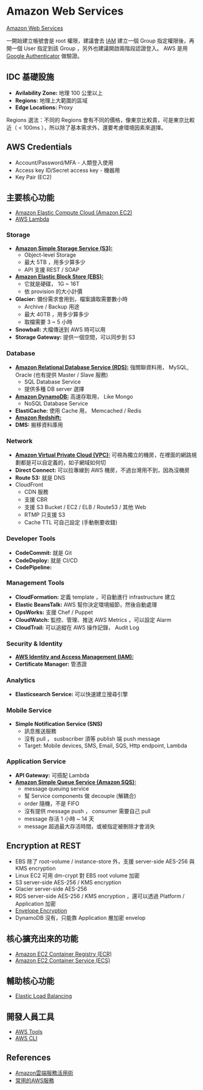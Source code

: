 Amazon Web Services
===================

[Amazon Web Services](https://aws.amazon.com/)

一開始建立帳號會是 root 權限，建議會去 [IAM](iam.md) 建立一個 Group 指定權限後，再開一個 User 指定到該 Group ，另外也建議開啟兩階段認證登入。 AWS 是用 [Google Authenticator](https://www.google.com.tw/webhp#q=google%20authenticator) 做驗證。

## IDC 基礎設施

* **Avilability Zone:** 地理 100 公里以上
* **Regions:** 地理上大範圍的區域
* **Edge Locations:** Proxy

Regions 選法：不同的 Regions 會有不同的價格，像東京比較貴，可是東京比較近（ < 100ms ），所以除了基本需求外，還要考慮環境因素來選擇。

## AWS Credentials

* Account/Password/MFA - 人類登入使用
* Access key ID/Secret access key - 機器用
* Key Pair (EC2)

## 主要核心功能

* [Amazon Elastic Compute Cloud (Amazon EC2)](ec2.md)
* [AWS Lambda](https://aws.amazon.com/tw/lambda/)

### Storage

- [**Amazon Simple Storage Service (S3):**](https://aws.amazon.com/tw/s3/)
  - Object-level Storage
  - 最大 5TB ，用多少算多少
  - API 支援 REST / SOAP
- [**Amazon Elastic Block Store (EBS):**](https://aws.amazon.com/tw/ebs/)
  - 它就是硬碟， 1G ~ 16T
  - 依 provision 的大小計價
- **Glacier:** 備份需求會用到，檔案讀取需要數小時
  - Archive / Backup 用途
  - 最大 40TB ，用多少算多少
  - 取檔需要 3 ~ 5 小時
- **Snowball:** 大檔傳送到 AWS 時可以用
- **Storage Gateway:** 提供一個空間，可以同步到 S3

### Database

* [**Amazon Relational Database Service (RDS):**](https://aws.amazon.com/tw/rds/) 強關聯資料用， MySQL, Oracle (也有提供 Master / Slave 服務)
  - SQL Database Service
  - 提供多種 DB server 選擇
* [**Amazon DynamoDB:**](https://aws.amazon.com/tw/dynamodb/) 高速存取用， Like Mongo
  - NoSQL Database Service
* **ElastiCache:** 使用 Cache 用， Memcached / Redis
* [**Amazon Redshift:**](https://aws.amazon.com/tw/redshift/)
* **DMS:** 搬移資料庫用

### Network

* [**Amazon Virtual Private Cloud (VPC):**](vpc.md) 可視為獨立的機房，在裡面的網路規劃都是可以自定義的，如子網域如何切
* **Direct Connect:** 可以拉專線到 AWS 機房，不過台灣用不到，因為沒機房
* **Route 53:** 就是 DNS
* CloudFront
  - CDN 服務
  - 支援 CBR
  - 支援 S3 Bucket / EC2 / ELB / Route53 / 其他 Web
  - RTMP 只支援 S3
  - Cache TTL 可自己設定 (手動刪要收錢)

### Developer Tools

* **CodeCommit:** 就是 Git
* **CodeDeploy:** 就是 CI/CD
* **CodePipeline:**

### Management Tools

* **CloudFormation:** 定義 template ，可自動進行 infrastructure 建立
* **Elastic BeansTalk:** AWS 幫你決定環境細節，然後自動處理
* **OpsWorks:** 支援 Chef / Puppet
* **CloudWatch:** 監控、管理、推送 AWS Metrics ，可以設定 Alarm
* **CloudTrail:** 可以追縱在 AWS 操作記錄， Audit Log

### Security & Identity

* [**AWS Identity and Access Management (IAM):**](iam.md)
* **Certificate Manager:** 管憑證

### Analytics

* **Elasticsearch Service:** 可以快速建立搜尋引擎

### Mobile Service

* **Simple Notification Service (SNS)**
  - 訊息推送服務
  - 沒有 pull ， susbscriber 須等 publish 端 push message
  - Target: Mobile devices, SMS, Email, SQS, Http endpoint, Lambda

### Application Service

* **API Gateway:** 可搭配 Lambda
* [**Amazon Simple Queue Service (Amazon SQS):**](https://aws.amazon.com/tw/sqs/)
  - message queuing service
  - 幫 Service components 做 decouple (解耦合)
  - order 隨機，不是 FIFO
  - 沒有提供 message push ， consumer 需要自己 pull
  - message 存活 1 小時 ~ 14 天
  - message 超過最大存活時間，或被指定被刪除才會消失

## Encryption at REST

- EBS 除了 root-volume / instance-store 外，支援 server-side AES-256 與 KMS encryption
- Linux EC2 可用 dm-crypt 對 EBS root volume 加密
- S3 server-side AES-256 / KMS encryption
- Glacier server-side AES-256
- RDS server-side AES-256 / KMS encryption ，還可以透過 Platform / Application 加密
- [Envelope Encryption](http://docs.aws.amazon.com/kms/latest/developerguide/workflow.html)
- DynamoDB 沒有，只能靠 Application 層加密
envelop

## 核心擴充出來的功能

* [Amazon EC2 Container Registry (ECR)](https://aws.amazon.com/tw/ecr/)
* [Amazon EC2 Container Service (ECS)](https://aws.amazon.com/tw/ecs/)

## 輔助核心功能

* [Elastic Load Balancing](https://aws.amazon.com/tw/elasticloadbalancing/)

## 開發人員工具

* [AWS Tools](https://aws.amazon.com/tw/tools/)
* [AWS CLI](cli.md)

## References

* [Amazon雲端服務活用術](http://www.ithome.com.tw/article/88754)
* [常用的AWS服務](http://www.tts.bz/archives/2450)
